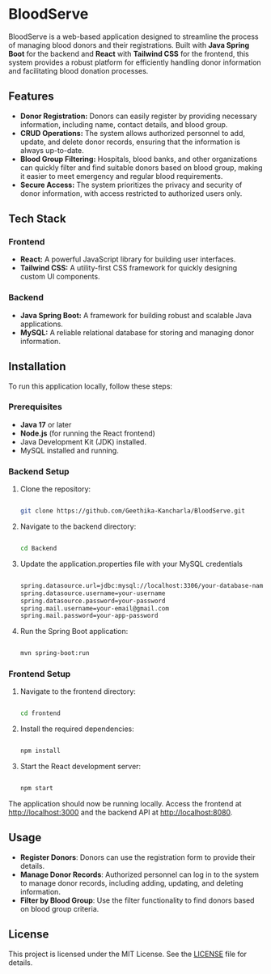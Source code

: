 # BloodServe

BloodServe is a web-based application designed to streamline the process of managing blood donors and their registrations. Built with **Java Spring Boot** for the backend and **React** with **Tailwind CSS** for the frontend, this system provides a robust platform for efficiently handling donor information and facilitating blood donation processes.

## Features

- **Donor Registration:** Donors can easily register by providing necessary information, including name, contact details, and blood group.
- **CRUD Operations:** The system allows authorized personnel to add, update, and delete donor records, ensuring that the information is always up-to-date.
- **Blood Group Filtering:** Hospitals, blood banks, and other organizations can quickly filter and find suitable donors based on blood group, making it easier to meet emergency and regular blood requirements.
- **Secure Access:** The system prioritizes the privacy and security of donor information, with access restricted to authorized users only.

## Tech Stack

### Frontend
- **React:** A powerful JavaScript library for building user interfaces.
- **Tailwind CSS:** A utility-first CSS framework for quickly designing custom UI components.

### Backend
- **Java Spring Boot:** A framework for building robust and scalable Java applications.
- **MySQL:** A reliable relational database for storing and managing donor information.

## Installation

To run this application locally, follow these steps:

### Prerequisites

- **Java 17** or later
- **Node.js** (for running the React frontend)
- Java Development Kit (JDK) installed.
- MySQL installed and running.

### Backend Setup

1. Clone the repository:
   ```bash
   
   git clone https://github.com/Geethika-Kancharla/BloodServe.git

2. Navigate to the backend directory:
   ```bash
   
   cd Backend

3. Update the application.properties file with your MySQL credentials
   ```bash
   
   spring.datasource.url=jdbc:mysql://localhost:3306/your-database-name
   spring.datasource.username=your-username
   spring.datasource.password=your-password
   spring.mail.username=your-email@gmail.com
   spring.mail.password=your-app-password
   
4. Run the Spring Boot application:
   ```bash
   
   mvn spring-boot:run

### Frontend Setup
 
1. Navigate to the frontend directory:
   ```bash
   
   cd frontend

2. Install the required dependencies:
   ```bash
   
   npm install
   
3. Start the React development server:
   ```bash
   
   npm start

The application should now be running locally. Access the frontend at [http://localhost:3000](http://localhost:3000) and the backend API at [http://localhost:8080](http://localhost:8080).

## Usage

- **Register Donors**: Donors can use the registration form to provide their details.
- **Manage Donor Records**: Authorized personnel can log in to the system to manage donor records, including adding, updating, and deleting information.
- **Filter by Blood Group**: Use the filter functionality to find donors based on blood group criteria.


## License

This project is licensed under the MIT License. See the [LICENSE](LICENSE) file for details.

  
